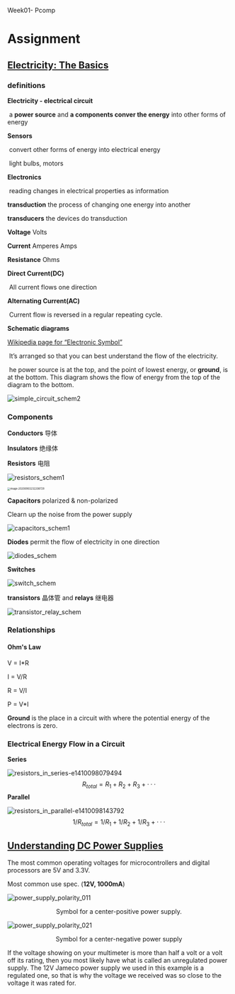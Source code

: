 Week01- Pcomp

# Assignment 

##  [Electricity: The Basics](https://itp.nyu.edu/physicalcomputing/lessons/electricity-the-basics/) 

### definitions

**Electricity - electrical circuit**

​	a **power source** and **a components conver the energy** into other forms of energy

**Sensors**

​	convert other forms of energy into electrical energy

​	light bulbs, motors

**Electronics**

​	reading changes in electrical properties as information

**transduction** the process of changing one energy into another

**transducers** the devices do transduction

**Voltage** Volts

**Current** Amperes Amps

**Resistance** Ohms

**Direct Current(DC)**

​	All current flows one direction

**Alternating Current(AC)**

​	Current flow is reversed in a regular repeating cycle.

**Schematic diagrams**

[	Wikipedia page for “Electronic Symbol”](https://en.wikipedia.org/wiki/Electronic_symbol)

​	It’s arranged so that you can best understand the flow of the electricity. 

​	he power source is at the top, and the point of lowest energy, or **ground**, is at the bottom.  This diagram shows the flow of energy from the top of the diagram to the bottom.

![simple_circuit_schem2](https://itp.nyu.edu/physcomp/wp-content/uploads/simple_circuit_schem2.png)



### Components

**Conductors** 导体

**Insulators** 绝缘体

**Resistors** 电阻

![resistors_schem1](https://itp.nyu.edu/physcomp/wp-content/uploads/resistors_schem1.png)

<img src="/Users/yedianyang/Library/Application Support/typora-user-images/image-20200903232208729.png" alt="image-20200903232208729" style="zoom:40%;" />

**Capacitors** polarized & non-polarized

Clearn up the noise from the power supply

![capacitors_schem1](https://itp.nyu.edu/physcomp/wp-content/uploads/capacitors_schem1.png)

**Diodes** permit the flow of electricity in one direction

![diodes_schem](https://itp.nyu.edu/physcomp/wp-content/uploads/diodes_schem.png)

**Switches**

![switch_schem](https://itp.nyu.edu/physcomp/wp-content/uploads/switch_schem.png)

**transistors** 晶体管 and **relays** 继电器 

![transistor_relay_schem](https://itp.nyu.edu/physcomp/wp-content/uploads/transistor_relay_schem.png)



### Relationships

#### Ohm's Law

V = I*R

I = V/R

R = V/I



P = V*I

**Ground** is the place in a circuit with where the potential energy of the electrons is zero.

### Electrical Energy Flow in a Circuit

**Series**

![resistors_in_series-e1410098079494](https://itp.nyu.edu/physcomp/wp-content/uploads/resistors_in_series-e1410098079494.png)
$$
R_{total} = R_{1} + R_{2} + R_{3} + ···
$$
**Parallel**



![resistors_in_parallel-e1410098143792](https://itp.nyu.edu/physcomp/wp-content/uploads/resistors_in_parallel-e1410098143792.png)
$$
1/R_{total} = 1/R_{1} + 1/R_{2} + 1/R_{3} + ···
$$


## [Understanding DC Power Supplies](https://itp.nyu.edu/physicalcomputing/lessons/understanding-dc-power-supplies/)

The most common operating voltages for microcontrollers and digital processors are 5V and 3.3V.

Most common use spec. (**12V, 1000mA**)

![power_supply_polarity_011](https://itp.nyu.edu/physcomp/wp-content/uploads/power_supply_polarity_011.jpg)

<center>Symbol for a center-positive power supply.</center>

![power_supply_polarity_021](https://itp.nyu.edu/physcomp/wp-content/uploads/power_supply_polarity_021.jpg)

<center>Symbol for a center-negative power supply</center>



If the voltage showing on your multimeter is more than half a volt or a volt off its rating, then you most likely have what is called an unregulated power supply. The 12V Jameco power supply we used in this example is a regulated one, so that is why the voltage we received was so close to the voltage it was rated for.